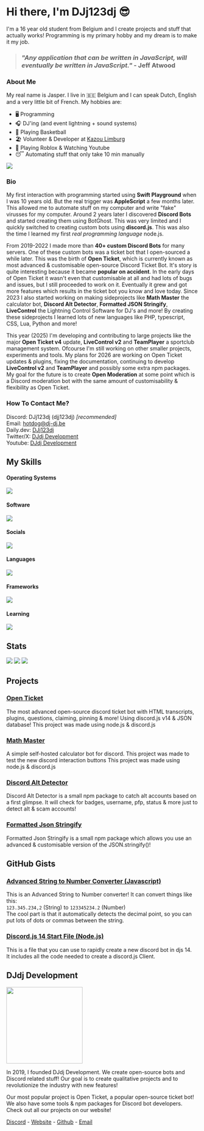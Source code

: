 # Hi there, I'm DJj123dj 😎
I'm a 16 year old student from Belgium and I create projects and stuff that actually works! Programming is my primary hobby and my dream is to make it my job.

> ### <i>"Any application that can be written in JavaScript, will eventually be written in JavaScript."</i> - Jeff Atwood

### About Me
My real name is Jasper. I live in 🇧🇪 Belgium and I can speak Dutch, English and a very little bit of French.
My hobbies are:
- 🖥️ Programming
- 🎧 DJ'ing (and event lightning + sound systems)
- 🏀 Playing Basketball
- 🏖️ Volunteer & Developer at [Kazou Limburg](https://www.kazou.be/)
- 🥳 Playing Roblox & Watching Youtube
- 😴 Automating stuff that only take 10 min manually

![](https://apis.dj-dj.be/cdn/kazou/logo-small.png)

### Bio
My first interaction with programming started using **Swift Playground** when I was 10 years old. But the real trigger was **AppleScript** a few months later. This allowed me to automate stuff on my computer and write "fake" virusses for my computer. Around 2 years later I discovered **Discord Bots** and started creating them using BotGhost. This was very limited and I quickly switched to creating custom bots using **discord.js**. This was also the time I learned my first *real programming language* node.js.

From 2019-2022 I made more than **40+ custom Discord Bots** for many servers. One of these custom bots was a ticket bot that I open-sourced a while later. This was the birth of **Open Ticket**, which is currently known as most advanced & customisable open-source Discord Ticket Bot. It's story is quite interesting because it became **popular on accident**. In the early days of Open Ticket it wasn't even that customisable at all and had lots of bugs and issues, but I still proceeded to work on it. Eventually it grew and got more features which results in the ticket bot you know and love today. Since 2023 I also started working on making sideprojects like **Math Master** the calculator bot, **Discord Alt Detector**, **Formatted JSON Stringify**, **LiveControl** the Lightning Control Software for DJ's and more! By creating these sideprojects I learned lots of new languages like PHP, typescript, CSS, Lua, Python and more!

This year (2025) I'm developing and contributing to large projects like the major **Open Ticket v4** update, **LiveControl v2** and **TeamPlayer** a sportclub management system. Ofcourse I'm still working on other smaller projects, experiments and tools. My plans for 2026 are working on Open Ticket updates & plugins, fixing the documentation, continuing to develop **LiveControl v2** and **TeamPlayer** and possibly some extra npm packages. My goal for the future is to create **Open Moderation** at some point which is a Discord moderation bot with the same amount of customisability & flexibility as Open Ticket.

### How To Contact Me?
Discord: DJj123dj (djj123dj) *[recommended]*  
Email: [hotdog@dj-dj.be](mailto:hotdog@dj-dj.be)  
Daily.dev: [DJj123dj](https://app.daily.dev/djj123dj)  
Twitter/X: [DJdj Development](https://x.com/DJdjDevelopment)  
Youtube: [DJdj Development](https://www.youtube.com/channel/@djdjdevelopment)

## My Skills
#### Operating Systems
![](https://skillicons.dev/icons?i=apple,linux,windows,raspberrypi)

#### Software
![](https://skillicons.dev/icons?i=vscode,godot,github,npm,gcp,git,vercel,replit,heroku,ai,wordpress,robloxstudio&perline=6)

#### Socials
![](https://skillicons.dev/icons?i=discord,github,stackoverflow,linkedin,instagram,twitter,devto)

#### Languages
![](https://skillicons.dev/icons?i=html,css,js,ts,nodejs,deno,php,py,java,lua,md,bash,regex,svg,arduino,latex,mysql&perline=7)

#### Frameworks
![](https://skillicons.dev/icons?i=bots,discordjs,electron,express,tailwind,babel)

#### Learning
![](https://skillicons.dev/icons?i=apple,swift,react,cpp,bun,dart,flutter)


## Stats
![](https://github-readme-stats.vercel.app/api?username=DJj123dj&count_private=true&show_icons=true&theme=nord&hide_border=true)
![](https://github-readme-stats.vercel.app/api/top-langs/?username=DJj123dj&theme=nord&layout=compact&langs_count=20&hide_border=true)
![](https://github-readme-streak-stats-nine-chi.vercel.app?user=DJj123dj&theme=nord&hide_border=true)

## Projects
### [Open Ticket](https://www.github.com/open-discord-bots/open-ticket)
The most advanced open-source discord ticket bot with HTML transcripts, plugins, questions, claiming, pinning & more! Using discord.js v14 & JSON database! 
This project was made using node.js & discord.js

### [Math Master](https://github.com/DJj123dj/math-master)
A simple self-hosted calculator bot for discord. This project was made to test the new discord interaction buttons
This project was made using node.js & discord.js

### [Discord Alt Detector](https://www.npmjs.com/package/discord-alt-detector)
Discord Alt Detector is a small npm package to catch alt accounts based on a first glimpse.
It will check for badges, username, pfp, status & more just to detect alt & scam accounts!

### [Formatted Json Stringify](https://www.npmjs.com/package/formatted-json-stringify)
Formatted Json Stringify is a small npm package which allows you use an advanced & customisable version of the JSON.stringify()!

## GitHub Gists
### [Advanced String to Number Converter (Javascript)](https://gist.github.com/DJj123dj/39a4daf6cb68d4d14be20466a64ce2a7)
This is an Advanced String to Number converter! It can convert things like this:</br>
`123.345.234,2` (String) to `123345234.2` (Number)</br>
The cool part is that it automatically detects the decimal point, so you can put lots of dots or commas between the string.

### [Discord.js 14 Start File (Node.js)](https://gist.github.com/DJj123dj/ab232f20ee22ff5e05e06426ecd6ed77)
This is a file that you can use to rapidly create a new discord bot in djs 14.</br>
It includes all the code needed to create a discord.js Client.


## DJdj Development
<img src="https://apis.dj-dj.be/cdn/djdjdev/logo-monochrome.png" width="200px">

In 2019, I founded DJdj Development.
We create open-source bots and Discord related stuff!
Our goal is to create qualitative projects and to revolutionize the industry with new features!

Our most popular project is Open Ticket, a popular open-source ticket bot! We also have some tools & npm packages for Discord bot developers. Check out all our projects on our website!

[Discord](https://discord.dj-dj.be) - [Website](https://www.dj-dj.be) - [Github](https://www.github.com/djdj-development) - [Email](mailto:support@dj-dj.be)
